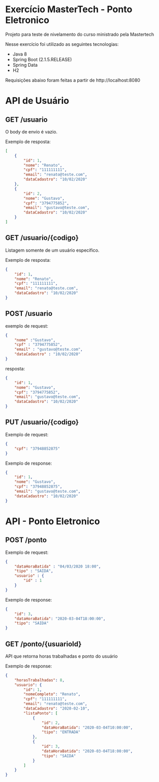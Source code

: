 # Exercício MasterTech - Ponto Eletronico
Projeto para teste de nivelamento do curso ministrado pela Mastertech

Nesse exercício foi utilizado as seguintes tecnologias:
* Java 8
* Spring Boot (2.1.5.RELEASE)
* Spring Data
* H2

Requisições abaixo foram feitas a partir de http://localhost:8080

# API de Usuário

## GET /usuario

O body de envio é vazio.

Exemplo de resposta:

```json
[
    {
        "id": 1,
        "nome": "Renato",
        "cpf": "111111111",
        "email": "renato@teste.com",
        "dataCadastro": "10/02/2020"
    },
    {
        "id": 2,
        "nome": "Gustavo",
        "cpf": "3794775852",
        "email": "gustavo@teste.com",
        "dataCadastro": "10/02/2020"
    }
]

```

## GET /usuario/{codigo}
Listagem somente de um usuário específico.



Exemplo de resposta:

```json
{
    "id": 1,
    "nome": "Renato",
    "cpf": "111111111",
    "email": "renato@teste.com",
    "dataCadastro": "10/02/2020"
}
```

## POST /usuario

exemplo de request:

```json
{
	"nome" :"Gustavo",
	"cpf" : "3794775852",
	"email" : "gustavo@teste.com",
	"dataCadastro" : "10/02/2020"
}
```

resposta:

```json
{
    "id": 1,
    "nome": "Gustavo",
    "cpf": "3794775852",
    "email": "gustavo@teste.com",
    "dataCadastro": "10/02/2020"
}
```

## PUT /usuario/{codigo}

Exemplo de request:

```json
{
	"cpf": "37948852875"
}
```

Exemplo de response:

```json
{
    "id": 1,
    "nome": "Gustavo",
    "cpf": "37948852875",
    "email": "gustavo@teste.com",
    "dataCadastro": "10/02/2020"
}
```

# API - Ponto Eletronico

## POST /ponto

Exemplo de request:

```json
{
	"dataHoraBatida" : "04/03/2020 18:00",
	"tipo" : "SAIDA",
	"usuario" : {
		"id" : 1
	}
}
```

Exemplo de response:

```json
{
    "id": 3,
    "dataHoraBatida": "2020-03-04T18:00:00",
    "tipo": "SAIDA"
}
```

## GET /ponto/{usuarioId}
API que retorna horas trabalhadas e ponto do usuário

Exemplo de response:

```json
{
    "horasTrabalhadas": 8,
    "usuario": {
        "id": 1,
        "nomeCompleto": "Renato",
        "cpf": "111111111",
        "email": "renato@teste.com",
        "dataCadastro": "2020-02-10",
        "listaPonto": [
            {
                "id": 2,
                "dataHoraBatida": "2020-03-04T10:00:00",
                "tipo": "ENTRADA"
            },
            {
                "id": 3,
                "dataHoraBatida": "2020-03-04T18:00:00",
                "tipo": "SAIDA"
            }
        ]
    }
}
```

